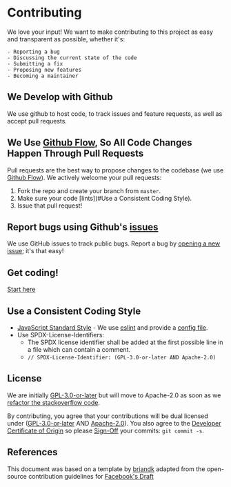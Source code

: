 # Contributing
We love your input! We want to make contributing to this project as easy and transparent as possible, whether it's:

    - Reporting a bug
    - Discussing the current state of the code
    - Submitting a fix
    - Proposing new features
    - Becoming a maintainer

## We Develop with Github
We use github to host code, to track issues and feature requests, as well as accept pull requests.

## We Use [Github Flow](https://guides.github.com/introduction/flow/index.html), So All Code Changes Happen Through Pull Requests
Pull requests are the best way to propose changes to the codebase (we use [Github Flow](https://guides.github.com/introduction/flow/index.html)). We actively welcome your pull requests:

  1. Fork the repo and create your branch from `master`.
  1. Make sure your code [lints](#Use a Consistent Coding Style).
  1. Issue that pull request!

## Report bugs using Github's [issues](https://github.com/spdx/spdx-license-diff/issues/new)
We use GitHub issues to track public bugs. Report a bug by [opening a new issue](https://github.com/spdx/spdx-license-diff/issues/new); it's that easy!

## Get coding!
[Start here](docs/DEVELOPMENT.md)

## Use a Consistent Coding Style

- [JavaScript Standard Style](https://standardjs.com/) - We use [eslint](https://eslint.org/) and provide a [config file](.eslintrc.js).
- Use SPDX-License-Identifiers:
  - The SPDX license identifier shall be added at the first possible line in a file which can contain a comment.
  - `// SPDX-License-Identifier: (GPL-3.0-or-later AND Apache-2.0)
`

## License
We are initially [GPL-3.0-or-later](LICENSE) but will move to Apache-2.0 as soon as we [refactor the stackoverflow code](#7).

By contributing, you agree that your contributions will be dual licensed under ([GPL-3.0-or-later](https://spdx.org/licenses/GPL-3.0-or-later.html) AND [Apache-2.0](https://spdx.org/licenses/Apache-2.0.html)). You also agree to the [Developer Certificate of Origin](https://developercertificate.org/) so  please [Sign-Off](https://stackoverflow.com/questions/1962094/what-is-the-sign-off-feature-in-git-for) your commits: `git commit -s`.

## References
This document was based on a template by [briandk](https://gist.github.com/briandk/3d2e8b3ec8daf5a27a62) adapted from the open-source contribution guidelines for [Facebook's Draft](https://github.com/facebook/draft-js/blob/a9316a723f9e918afde44dea68b5f9f39b7d9b00/CONTRIBUTING.md)
